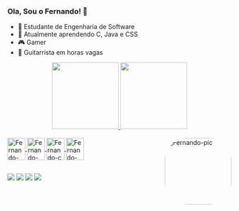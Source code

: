 ### Ola, Sou o Fernando! 👋

- 🔭 Estudante de Engenharia de Software
- 🌱 Atualmente aprendendo C, Java e CSS
- 🎮 Gamer
- 🎸 Guitarrista em horas vagas

<div align="center">
  <a href="https://github.com/fcarrascozzo">
  <img height="150em" src="https://github-readme-stats.vercel.app/api?username=fcarrascozzo&show_icons=true&theme=merko&include_all_commits=true&count_private=true"/>
  <img height="150em" src="https://github-readme-stats.vercel.app/api/top-langs/?username=fcarrascozzo&layout=compact&langs_count=7&theme=merko"/>
</div>

<div style="display: inline_block"><br>
  <img align="center" alt="Fernando-Java" height="50" width="40" src="https://cdn.jsdelivr.net/gh/devicons/devicon/icons/java/java-original-wordmark.svg" />
  <img align="center" alt="Fernando-php" height="50" width="40" src="https://cdn.jsdelivr.net/gh/devicons/devicon/icons/php/php-plain.svg" />
  <img align="center" alt="Fernando-c" height="50" width="40" src="https://cdn.jsdelivr.net/gh/devicons/devicon/icons/c/c-plain.svg" />
  <img align="center" alt="Fernando-css" height="50" width="40" src="https://cdn.jsdelivr.net/gh/devicons/devicon/icons/css3/css3-original.svg" />
  <img align="right" alt="Fernando-pic" height="150" style="border-radius:50px;" src="https://media.giphy.com/media/LLvqxmK3gOXLy/giphy.gif">
  </div> 
  
  ##
  
  <a href="https://www.facebook.com/fernando.diascarrascozzo/" target="_blank"><img src="https://img.shields.io/badge/Facebook-1877F2?style=for-the-badge&logo=facebook&logoColor=white" target="_blank"></a>
  <a href="https://www.instagram.com/fcarrascozzo/" target="_blank"><img src="https://img.shields.io/badge/-Instagram-%23E4405F?style=for-the-badge&logo=instagram&logoColor=white" target="_blank"></a>
 	<a href="https://steamcommunity.com/profiles/76561198141826854/" target="_blank"><img src="https://img.shields.io/badge/Steam-000000?style=for-the-badge&logo=steam&logoColor=white" target="_blank"></a>
 <a href="https://account.xbox.com/pt-BR/Profile?xr=mebarnav" target="_blank"><img src="https://img.shields.io/badge/Xbox-107C10?style=for-the-badge&logo=xbox&logoColor=white" target="_blank"></a>
